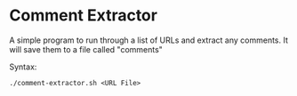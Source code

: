 # Comment Extractor

A simple program to run through a list of URLs and extract any comments. It will save them to a file called "comments"

Syntax:

`./comment-extractor.sh <URL File>`
